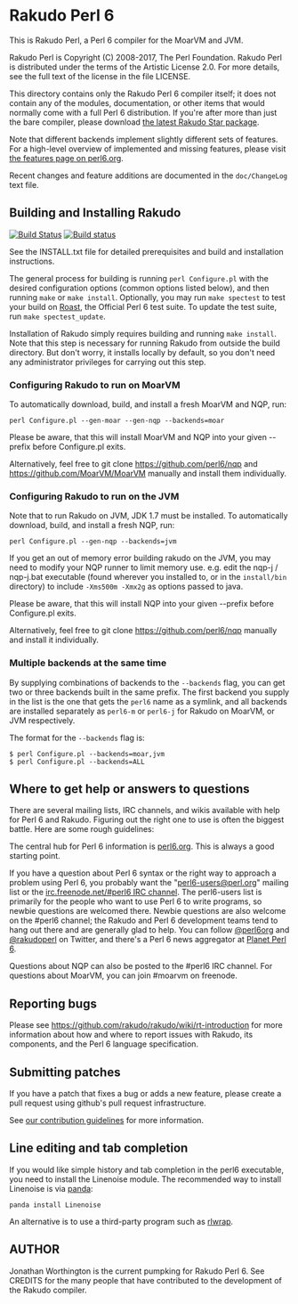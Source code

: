 # Rakudo Perl 6

This is Rakudo Perl, a Perl 6 compiler for the MoarVM and JVM.

Rakudo Perl is Copyright (C) 2008-2017, The Perl Foundation. Rakudo Perl
is distributed under the terms of the Artistic License 2.0. For more
details, see the full text of the license in the file LICENSE.

This directory contains only the Rakudo Perl 6 compiler itself; it
does not contain any of the modules, documentation, or other items
that would normally come with a full Perl 6 distribution.  If you're
after more than just the bare compiler, please download [the latest
Rakudo Star package](http://rakudo.org/downloads/star).

Note that different backends implement slightly different sets of
features. For a high-level overview of implemented and missing features,
please visit [the features page on perl6.org](http://perl6.org/compilers/features).

Recent changes and feature additions are documented in the `doc/ChangeLog`
text file.

## Building and Installing Rakudo

[![Build Status](https://travis-ci.org/rakudo/rakudo.svg?branch=nom)](https://travis-ci.org/rakudo/rakudo) [![Build status](https://ci.appveyor.com/api/projects/status/github/rakudo/rakudo?svg=true)](https://ci.appveyor.com/project/moritz/rakudo/branch/nom)

See the INSTALL.txt file for detailed prerequisites and build and
installation instructions.

The general process for building is running `perl Configure.pl` with
the desired configuration options (common options listed below), and
then running `make` or `make install`. Optionally, you may run
`make spectest` to test your build on [Roast](http://github.com/perl6/roast),
the Official Perl 6 test suite. To update the test suite, run
`make spectest_update`.

Installation of Rakudo simply requires building and running `make install`.
Note that this step is necessary for running Rakudo from outside the build
directory. But don't worry, it installs locally by default, so you don't need
any administrator privileges for carrying out this step.

### Configuring Rakudo to run on MoarVM

To automatically download, build, and install a fresh MoarVM and NQP, run:

    perl Configure.pl --gen-moar --gen-nqp --backends=moar

Please be aware, that this will install MoarVM and NQP into your given
--prefix before Configure.pl exits.

Alternatively, feel free to git clone https://github.com/perl6/nqp and
https://github.com/MoarVM/MoarVM manually and install them individually.

### Configuring Rakudo to run on the JVM

Note that to run Rakudo on JVM, JDK 1.7 must be installed. To automatically
download, build, and install a fresh NQP, run:

    perl Configure.pl --gen-nqp --backends=jvm

If you get an out of memory error building rakudo on the JVM, you may
need to modify your NQP runner to limit memory use. e.g. edit the
nqp-j / nqp-j.bat executable (found wherever you installed to, or in the
`install/bin` directory) to include `-Xms500m -Xmx2g` as options passed to java.

Please be aware, that this will install NQP into your given --prefix
before Configure.pl exits.

Alternatively, feel free to git clone https://github.com/perl6/nqp manually
and install it individually.

### Multiple backends at the same time

By supplying combinations of backends to the `--backends` flag, you
can get two or three backends built in the same prefix. The first
backend you supply in the list is the one that gets the `perl6` name
as a symlink, and all backends are installed separately as
`perl6-m` or `perl6-j` for Rakudo on
MoarVM, or JVM respectively.

The format for the `--backends` flag is:

    $ perl Configure.pl --backends=moar,jvm
    $ perl Configure.pl --backends=ALL

## Where to get help or answers to questions

There are several mailing lists, IRC channels, and wikis available with
help for Perl 6 and Rakudo. Figuring out the right one to use
is often the biggest battle. Here are some rough guidelines:

The central hub for Perl 6 information is [perl6.org](http://perl6.org/).
This is always a good starting point.

If you have a question about Perl 6 syntax or the right way to approach
a problem using Perl 6, you probably want the "perl6-users@perl.org"
mailing list or the [irc.freenode.net/#perl6 IRC
channel](https://webchat.freenode.net/?channels=#perl6). The perl6-users
list is primarily for the people who want to use Perl 6 to write
programs, so newbie questions are welcomed there.  Newbie questions
are also welcome on the #perl6 channel; the Rakudo and Perl 6
development teams tend to hang out there and are generally glad
to help.  You can follow [@perl6org](https://twitter.com/perl6org)
and [@rakudoperl](https://twitter.com/rakudoperl) on Twitter, and there's
a Perl 6 news aggregator at [Planet Perl 6](http://pl6anet.org/).

Questions about NQP can also be posted to the #perl6 IRC channel.
For questions about MoarVM, you can join #moarvm on freenode.

## Reporting bugs

Please see https://github.com/rakudo/rakudo/wiki/rt-introduction
for more information about how and where to report issues with
Rakudo, its components, and the Perl 6 language specification.

## Submitting patches

If you have a patch that fixes a bug or adds a new feature, please
create a pull request using github's pull request infrastructure.

See [our contribution guidelines](https://github.com/rakudo/rakudo/blob/nom/CONTRIBUTING.md) for more information.

## Line editing and tab completion

If you would like simple history and tab completion in the perl6 executable,
you need to install the Linenoise module.  The recommended way to install
Linenoise is via [panda](https://github.com/tadzik/panda):

    panda install Linenoise

An alternative is to use a third-party program such as [rlwrap](http://utopia.knoware.nl/~hlub/uck/rlwrap/#rlwrap).

## AUTHOR

Jonathan Worthington is the current pumpking for Rakudo Perl 6.
See CREDITS for the many people that have contributed
to the development of the Rakudo compiler.
